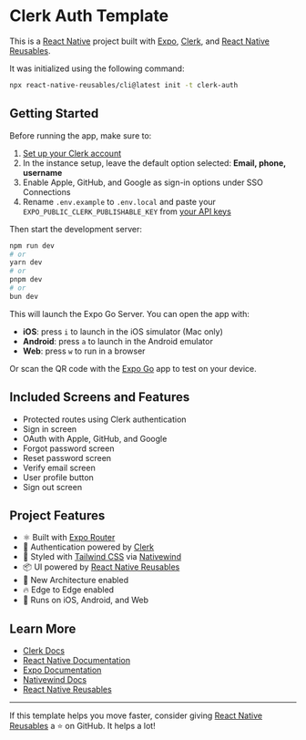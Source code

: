 # Clerk Auth Template

This is a [React Native](https://reactnative.dev) project built with [Expo](https://expo.dev), [Clerk](https://go.clerk.com/gjgxNgT), and [React Native Reusables](https://reactnativereusables.com).

It was initialized using the following command:

```bash
npx react-native-reusables/cli@latest init -t clerk-auth
```

## Getting Started

Before running the app, make sure to:

1. [Set up your Clerk account](https://go.clerk.com/blVsQlm)
2. In the instance setup, leave the default option selected: **Email, phone, username**
3. Enable Apple, GitHub, and Google as sign-in options under SSO Connections
4. Rename `.env.example` to `.env.local` and paste your `EXPO_PUBLIC_CLERK_PUBLISHABLE_KEY` from [your API keys](https://go.clerk.com/u8KAui7)

Then start the development server:

```bash
npm run dev
# or
yarn dev
# or
pnpm dev
# or
bun dev
```

This will launch the Expo Go Server. You can open the app with:

- **iOS**: press `i` to launch in the iOS simulator (Mac only)
- **Android**: press `a` to launch in the Android emulator
- **Web**: press `w` to run in a browser

Or scan the QR code with the [Expo Go](https://expo.dev/go) app to test on your device.

## Included Screens and Features

- Protected routes using Clerk authentication
- Sign in screen
- OAuth with Apple, GitHub, and Google
- Forgot password screen
- Reset password screen
- Verify email screen
- User profile button
- Sign out screen

## Project Features

- ⚛️ Built with [Expo Router](https://expo.dev/router)
- 🔐 Authentication powered by [Clerk](https://go.clerk.com/Q1MKAz0)
- 🎨 Styled with [Tailwind CSS](https://tailwindcss.com/) via [Nativewind](https://www.nativewind.dev/)
- 📦 UI powered by [React Native Reusables](https://github.com/founded-labs/react-native-reusables)
- 🚀 New Architecture enabled
- 🔥 Edge to Edge enabled
- 📱 Runs on iOS, Android, and Web

## Learn More

- [Clerk Docs](https://go.clerk.com/Q1MKAz0)
- [React Native Documentation](https://reactnative.dev/docs/getting-started)
- [Expo Documentation](https://docs.expo.dev/)
- [Nativewind Docs](https://www.nativewind.dev/)
- [React Native Reusables](https://reactnativereusables.com)

---

If this template helps you move faster, consider giving [React Native Reusables](https://github.com/founded-labs/react-native-reusables) a ⭐ on GitHub. It helps a lot!
